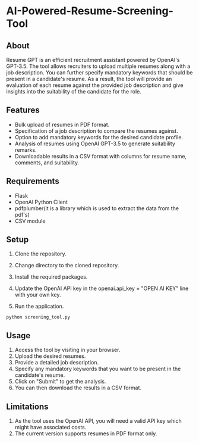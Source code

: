 # AI-Powered-Resume-Screening-Tool


## About

Resume GPT is an efficient recruitment assistant powered by OpenAI's GPT-3.5. The tool allows recruiters to upload multiple resumes along with a job description. You can further specify mandatory keywords that should be present in a candidate's resume. As a result, the tool will provide an evaluation of each resume against the provided job description and give insights into the suitability of the candidate for the role.

## Features

- Bulk upload of resumes in PDF format.
- Specification of a job description to compare the resumes against.
- Option to add mandatory keywords for the desired candidate profile.
- Analysis of resumes using OpenAI GPT-3.5 to generate suitability remarks.
- Downloadable results in a CSV format with columns for resume name, comments, and suitability.

## Requirements
- Flask
- OpenAI Python Client
- pdfplumber(it is a library which is used to extract the data from the pdf's)
- CSV module

## Setup

1. Clone the repository.

2. Change directory to the cloned repository.

3. Install the required packages.

4. Update the OpenAI API key in the openai.api_key = "OPEN AI KEY" line with your own key.
   
5. Run the application.
```
python screening_tool.py
```

## Usage

1. Access the tool by visiting in your browser.
2. Upload the desired resumes.
3. Provide a detailed job description.
4. Specify any mandatory keywords that you want to be present in the candidate's resume.
5. Click on "Submit" to get the analysis.
6. You can then download the results in a CSV format.

## Limitations

1. As the tool uses the OpenAI API, you will need a valid API key which might have associated costs.
2. The current version supports resumes in PDF format only.

